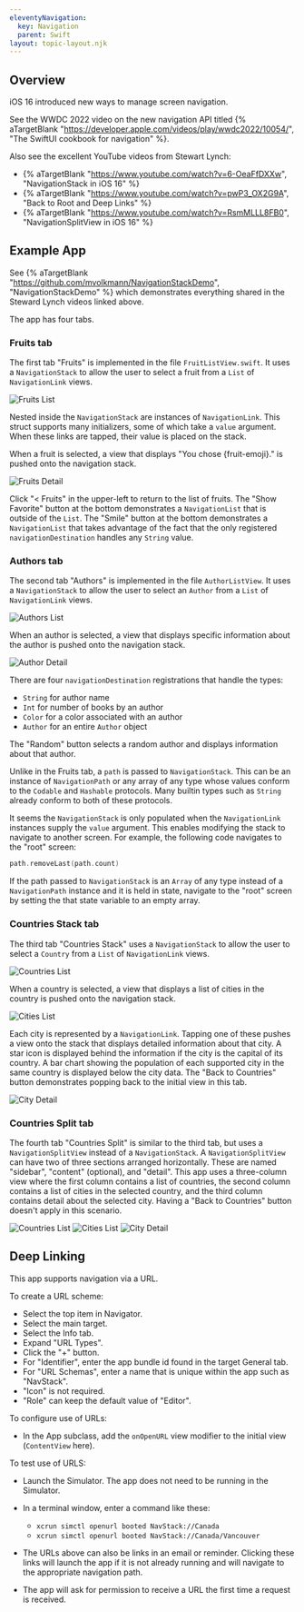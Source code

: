 ```yaml
---
eleventyNavigation:
  key: Navigation
  parent: Swift
layout: topic-layout.njk
---
```


## Overview

iOS 16 introduced new ways to manage screen navigation.

See the WWDC 2022 video on the new navigation API titled
{% aTargetBlank
"https://developer.apple.com/videos/play/wwdc2022/10054/",
"The SwiftUI cookbook for navigation" %}.

Also see the excellent YouTube videos from Stewart Lynch:

- {% aTargetBlank "https://www.youtube.com/watch?v=6-OeaFfDXXw", "NavigationStack in iOS 16" %}
- {% aTargetBlank "https://www.youtube.com/watch?v=pwP3_OX2G9A", "Back to Root and Deep Links" %}
- {% aTargetBlank "https://www.youtube.com/watch?v=RsmMLLL8FB0", "NavigationSplitView in iOS 16" %}

## Example App

See {% aTargetBlank "https://github.com/mvolkmann/NavigationStackDemo",
"NavigationStackDemo" %} which demonstrates everything
shared in the Steward Lynch videos linked above.

The app has four tabs.

### Fruits tab

The first tab "Fruits" is implemented in the file `FruitListView.swift`.
It uses a `NavigationStack` to allow the user
to select a fruit from a `List` of `NavigationLink` views.

<img alt="Fruits List" src="/blog/assets/swiftui-navigation-01-fruits.png?v={{pkg.version}}">

Nested inside the `NavigationStack` are instances of `NavigationLink`.
This struct supports many initializers, some of which take a `value` argument.
When these links are tapped, their value is placed on the stack.

When a fruit is selected, a view that displays "You chose {fruit-emoji}."
is pushed onto the navigation stack.

<img alt="Fruits Detail" src="/blog/assets/swiftui-navigation-02-fruit.png?v={{pkg.version}}" />

Click "< Fruits" in the upper-left to return to the list of fruits.
The "Show Favorite" button at the bottom demonstrates a `NavigationList`
that is outside of the `List`.
The "Smile" button at the bottom demonstrates a `NavigationList`
that takes advantage of the fact that the only registered
`navigationDestination` handles any `String` value.

### Authors tab

The second tab "Authors" is implemented in the file `AuthorListView`.
It uses a `NavigationStack` to allow the user
to select an `Author` from a `List` of `NavigationLink` views.

<img alt="Authors List" src="/blog/assets/swiftui-navigation-03-authors.png?v={{pkg.version}}" />

When an author is selected, a view that displays specific information
about the author is pushed onto the navigation stack.

<img alt="Author Detail" src="/blog/assets/swiftui-navigation-04-author.png?v={{pkg.version}}" />

There are four `navigationDestination` registrations that handle the types:

- `String` for author name
- `Int` for number of books by an author
- `Color` for a color associated with an author
- `Author` for an entire `Author` object

The "Random" button selects a random author
and displays information about that author.

Unlike in the Fruits tab, a `path` is passed to `NavigationStack`.
This can be an instance of `NavigationPath` or any array of any type
whose values conform to the `Codable` and `Hashable` protocols.
Many builtin types such as `String` already conform to both of these protocols.

It seems the `NavigationStack` is only populated when
the `NavigationLink` instances supply the `value` argument.
This enables modifying the stack to navigate to another screen.
For example, the following code navigates to the "root" screen:

```swift
path.removeLast(path.count)
```

If the path passed to `NavigationStack` is an `Array` of any type
instead of a `NavigationPath` instance and it is held in state,
navigate to the "root" screen by
setting the that state variable to an empty array.

### Countries Stack tab

The third tab "Countries Stack" uses a `NavigationStack` to allow the user
to select a `Country` from a `List` of `NavigationLink` views.

<img alt="Countries List" src="/blog/assets/swiftui-navigation-05-stack.png?v={{pkg.version}}" />

When a country is selected, a view that displays a list of
cities in the country is pushed onto the navigation stack.

<img alt="Cities List" src="/blog/assets/swiftui-navigation-06-stack.png?v={{pkg.version}}" />

Each city is represented by a `NavigationLink`. Tapping one of these pushes
a view onto the stack that displays detailed information about that city.
A star icon is displayed behind the information
if the city is the capital of its country.
A bar chart showing the population of each supported city in the same country
is displayed below the city data.
The "Back to Countries" button demonstrates popping back to
the initial view in this tab.

<img alt="City Detail" src="/blog/assets/swiftui-navigation-07-stack.png?v={{pkg.version}}" />

### Countries Split tab

The fourth tab "Countries Split" is similar to the third tab,
but uses a `NavigationSplitView` instead of a `NavigationStack`.
A `NavigationSplitView` can have two of three sections arranged horizontally.
These are named "sidebar", "content" (optional), and "detail".
This app uses a three-column view where
the first column contains a list of countries,
the second column contains a list of cities in the selected country,
and the third column contains detail about the selected city.
Having a "Back to Countries" button doesn't apply in this scenario.

<img alt="Countries List" src="/blog/assets/swiftui-navigation-08-split.png?v={{pkg.version}}" />

<img alt="Cities List" src="/blog/assets/swiftui-navigation-09-split.png?v={{pkg.version}}" />

<img alt="City Detail" src="/blog/assets/swiftui-navigation-10-split.png?v={{pkg.version}}" />

## Deep Linking

This app supports navigation via a URL.

To create a URL scheme:

- Select the top item in Navigator.
- Select the main target.
- Select the Info tab.
- Expand "URL Types".
- Click the "+" button.
- For "Identifier", enter the app bundle id found in the target General tab.
- For "URL Schemas", enter a name that is unique within the app
  such as "NavStack".
- "Icon" is not required.
- "Role" can keep the default value of "Editor".

To configure use of URLs:

- In the App subclass, add the `onOpenURL` view modifier to the initial view
  (`ContentView` here).

To test use of URLS:

- Launch the Simulator. The app does not need to be running in the Simulator.
- In a terminal window, enter a command like these:

  - `xcrun simctl openurl booted NavStack://Canada`
  - `xcrun simctl openurl booted NavStack://Canada/Vancouver`

- The URLs above can also be links in an email or reminder.
  Clicking these links will launch the app if it is not already running
  and will navigate to the appropriate navigation path.
- The app will ask for permission to receive a URL
  the first time a request is received.
